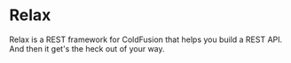 Relax
=====

Relax is a REST framework for ColdFusion that helps you build a REST API. And then it get's the heck out of your way.